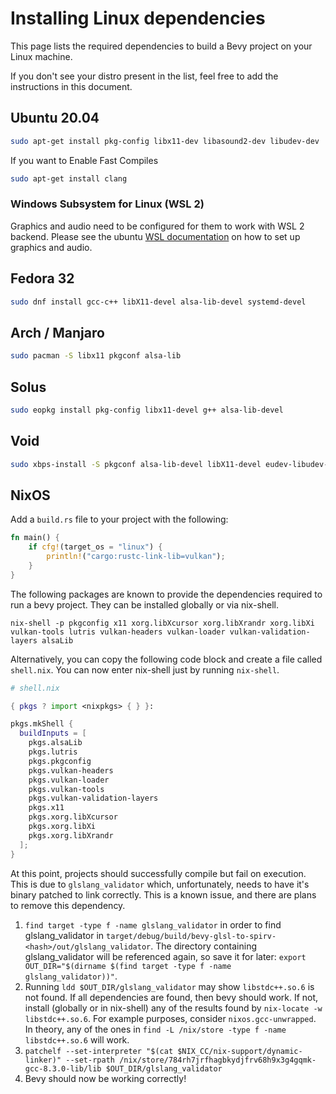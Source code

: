 # Installing Linux dependencies

This page lists the required dependencies to build a Bevy project on your Linux machine.

If you don't see your distro present in the list, feel free to add the instructions in this document.

## Ubuntu 20.04

```bash
sudo apt-get install pkg-config libx11-dev libasound2-dev libudev-dev
```
If you want to Enable Fast Compiles
```bash
sudo apt-get install clang
```

### Windows Subsystem for Linux (WSL 2)

Graphics and audio need to be configured for them to work with WSL 2 backend. 
Please see the ubuntu [WSL documentation](https://wiki.ubuntu.com/WSL) on how to set up graphics and audio. 

## Fedora 32

```bash
sudo dnf install gcc-c++ libX11-devel alsa-lib-devel systemd-devel
```

## Arch / Manjaro

```bash
sudo pacman -S libx11 pkgconf alsa-lib
```

## Solus

```bash
sudo eopkg install pkg-config libx11-devel g++ alsa-lib-devel
```

## Void

```bash
sudo xbps-install -S pkgconf alsa-lib-devel libX11-devel eudev-libudev-devel
```

## NixOS

Add a `build.rs` file to your project with the following:

```rust
fn main() {
    if cfg!(target_os = "linux") {
        println!("cargo:rustc-link-lib=vulkan");
    }
}
```

The following packages are known to provide the dependencies required to run a bevy project. They can be installed globally or via nix-shell.

`nix-shell -p pkgconfig x11 xorg.libXcursor xorg.libXrandr xorg.libXi vulkan-tools lutris vulkan-headers vulkan-loader vulkan-validation-layers alsaLib`

Alternatively, you can copy the following code block and create a file called `shell.nix`. You can now enter nix-shell just by running `nix-shell`.

```nix
# shell.nix

{ pkgs ? import <nixpkgs> { } }:

pkgs.mkShell {
  buildInputs = [
    pkgs.alsaLib
    pkgs.lutris
    pkgs.pkgconfig
    pkgs.vulkan-headers
    pkgs.vulkan-loader
    pkgs.vulkan-tools
    pkgs.vulkan-validation-layers
    pkgs.x11
    pkgs.xorg.libXcursor
    pkgs.xorg.libXi
    pkgs.xorg.libXrandr
  ];
}

```

At this point, projects should successfully compile but fail on execution. This is due to `glslang_validator` which, unfortunately, needs to have it's binary patched to link correctly. This is a known issue, and there are plans to remove this dependency.

1. `find target -type f -name glslang_validator` in order to find glslang_validator in `target/debug/build/bevy-glsl-to-spirv-<hash>/out/glslang_validator`. The directory containing glslang_validator will be referenced again, so save it for later: `export OUT_DIR="$(dirname $(find target -type f -name glslang_validator))"`.
2. Running `ldd $OUT_DIR/glslang_validator` may show `libstdc++.so.6` is not found. If all dependencies are found, then bevy should work. If not, install (globally or in nix-shell) any of the results found by `nix-locate -w libstdc++.so.6`. For example purposes, consider `nixos.gcc-unwrapped`. In theory, any of the ones in `find -L /nix/store -type f -name libstdc++.so.6` will work.
3. `patchelf --set-interpreter "$(cat $NIX_CC/nix-support/dynamic-linker)" --set-rpath /nix/store/784rh7jrfhagbkydjfrv68h9x3g4gqmk-gcc-8.3.0-lib/lib $OUT_DIR/glslang_validator`
4. Bevy should now be working correctly!
